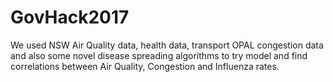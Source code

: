 # GovHack2017
We used NSW Air Quality data, health data, transport OPAL congestion data and also some novel disease spreading algorithms to try model and find correlations between Air Quality, Congestion and Influenza rates. 
